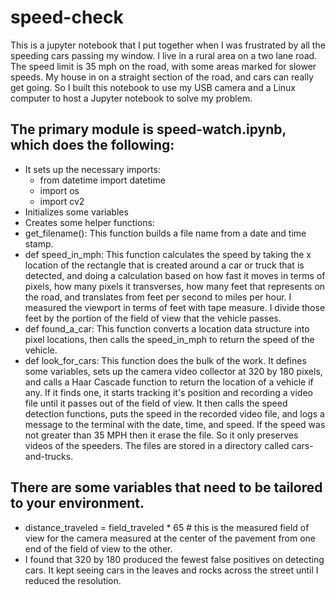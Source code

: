 # speed-check
This is a jupyter notebook that I put together when I was frustrated by all the speeding cars passing my window. I live in a rural area on a two lane road. The speed limit is 35 mph on the road, with some areas marked for slower speeds. My house in on a straight section of the road, and cars can really get going. So I built this notebook to use my USB camera and a Linux computer to host a Jupyter notebook to solve my problem.
## The primary module is speed-watch.ipynb, which does the following:
- It sets up the necessary imports: 
  -  from datetime import datetime
  -  import os
  -  import cv2
-  Initializes some variables
-  Creates some helper functions:
  -  get_filename(): This function builds a file name from a date and time stamp.
  -  def speed_in_mph: This function calculates the speed by taking the x location of the rectangle that is created around a car or truck that is detected, and doing a calculation based on how fast it moves in terms of pixels, how many pixels it transverses, how many feet that represents on the road, and translates from feet per second to miles per hour. I measured the viewport in terms of feet with tape measure. I divide those feet by the portion of the field of view that the vehicle passes.
  -  def found_a_car: This function converts a location data structure into pixel locations, then calls the speed_in_mph to return the speed of the vehicle.
  -  def look_for_cars: This function does the bulk of the work. It defines some variables, sets up the camera video collector at 320 by 180 pixels, and calls a Haar Cascade function to return the location of a vehicle if any. If it finds one, it starts tracking it's position and recording a video file until it passes out of the field of view. It then calls the speed detection functions, puts the speed in the recorded video file, and logs a message to the terminal with the date, time, and speed. If the speed was not greater than 35 MPH then it erase the file. So it only preserves videos of the speeders. The files are stored in a directory called cars-and-trucks. 
## There are some variables that need to be tailored to your environment. 
-  distance_traveled = field_traveled * 65 # this is the measured field of view for the camera measured at the center of the pavement from one end of the field of view to the other. 
-  I found that 320 by 180 produced the fewest false positives on detecting cars. It kept seeing cars in the leaves and rocks across the street until I reduced the resolution. 
